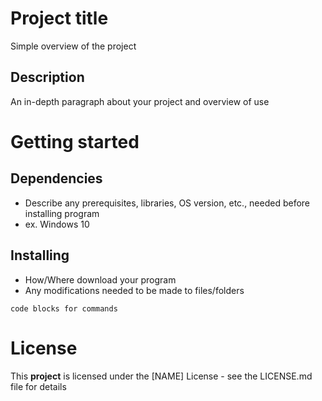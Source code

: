 # Project title
Simple overview of the project

## Description
An in-depth paragraph about your project and overview of use

# Getting started
## Dependencies
- Describe any prerequisites, libraries, OS version, etc., needed before installing program
- ex. Windows 10

## Installing
* How/Where download your program
* Any modifications needed to be made to files/folders

`code blocks for commands`

# License
This **project** is licensed under the [NAME] License - see the LICENSE.md file for details
